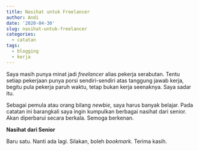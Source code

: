 ```yaml
---
title: Nasihat untuk Freelancer
author: Andi
date: '2020-04-30'
slug: nasihat-untuk-freelancer
categories:
  - catatan
tags:
  - blogging
  - kerja
---
```


Saya masih punya minat jadi _freelancer_ alias pekerja serabutan. Tentu setiap pekerjaan punya porsi sendiri-sendiri atas tanggung jawab kerja, begitu pula pekerja paruh waktu, tetap bukan kerja seenaknya. Saya sadar itu.

Sebagai pemula atau orang bilang _newbie_, saya harus banyak belajar. Pada catatan ini barangkali saya ingin kumpulkan berbagai nasihat dari senior. Akan diperbarui secara berkala. Semoga berkenan.

**Nasihat dari Senior**

<script async src="https://telegram.org/js/telegram-widget.js?8" data-telegram-post="freelancerID/77503" data-width="100%"></script>

Baru satu. Nanti ada lagi. Silakan, boleh _bookmark_. Terima kasih.